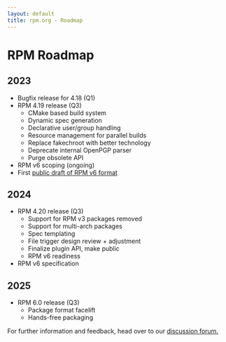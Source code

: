 ```yaml
---
layout: default
title: rpm.org - Roadmap
---
```


# RPM Roadmap

## 2023
* Bugfix release for 4.18 (Q1)
* RPM 4.19 release (Q3)
  * CMake based build system
  * Dynamic spec generation
  * Declarative user/group handling
  * Resource management for parallel builds
  * Replace fakechroot with better technology
  * Deprecate internal OpenPGP parser
  * Purge obsolete API
* RPM v6 scoping (ongoing)
* First [public draft of RPM v6 format](https://github.com/rpm-software-management/rpm/discussions/2374)

## 2024
* RPM 4.20 release (Q3)
  * Support for RPM v3 packages removed
  * Support for multi-arch packages
  * Spec templating
  * File trigger design review + adjustment
  * Finalize plugin API, make public
  * RPM v6 readiness
* RPM v6 specification

## 2025
* RPM 6.0 release (Q3)
  * Package format facelift
  * Hands-free packaging

For further information and feedback, head over to our [discussion forum.](https://github.com/rpm-software-management/rpm/discussions/2015)
